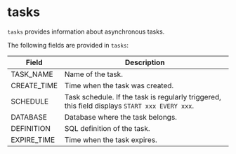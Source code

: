 ---
---

# tasks

`tasks` provides information about asynchronous tasks.

The following fields are provided in `tasks`:

| **Field**   | **Description**                                              |
| ----------- | ------------------------------------------------------------ |
| TASK_NAME   | Name of the task.                                            |
| CREATE_TIME | Time when the task was created.                               |
| SCHEDULE    | Task schedule. If the task is regularly triggered, this field displays `START xxx EVERY xxx`. |
| DATABASE    | Database where the task belongs.                             |
| DEFINITION  | SQL definition of the task.                                  |
| EXPIRE_TIME | Time when the task expires.                                  |
